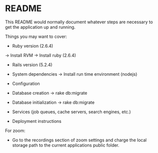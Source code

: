 # README

This README would normally document whatever steps are necessary to get the
application up and running.

Things you may want to cover:

* Ruby version (2.6.4)

-> Install RVM
-> Install ruby (2.6.4)

* Rails version (5.2.4)

* System dependencies
-> Install run time environment (nodejs)

* Configuration

* Database creation
-> rake db:migrate

* Database initialization
-> rake db:migrate

* Services (job queues, cache servers, search engines, etc.)

* Deployment instructions

For zoom:

* Go to the recordings section of zoom settings and charge the local storage path to the current applications public folder.